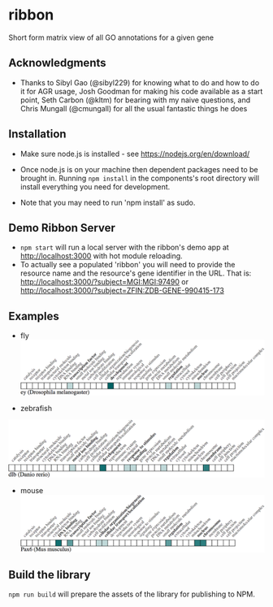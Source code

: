 # ribbon
Short form matrix view of all GO annotations for a given gene

## Acknowledgments
- Thanks to Sibyl Gao (@sibyl229) for knowing what to do and how to do it for AGR usage, Josh Goodman for making his code available as a start point, Seth Carbon (@kltm) for bearing with my naive questions, and Chris Mungall (@cmungall) for all the usual fantastic things he does

## Installation
- Make sure node.js is installed - see https://nodejs.org/en/download/

- Once node.js is on your machine then dependent packages need to be brought in. Running `npm install` in the components's root directory will install everything you need for development.
 - Note that you may need to run 'npm install' as sudo.

## Demo Ribbon Server

- `npm start` will run a local server with the ribbon's demo app at [http://localhost:3000](http://localhost:3000) with hot module reloading.
- To actually see a populated 'ribbon' you will need to provide the resource name and the resource's gene identifier in the URL. That is:  [http://localhost:3000/?subject=MGI:MGI:97490](http://localhost:3000/?subject=MGI:MGI:97490) or [http://localhost:3000/?subject=ZFIN:ZDB-GENE-990415-173](http://localhost:3000/?subject=ZFIN:ZDB-GENE-990415-173)

## Examples
- fly
![img](docs/flyribbon.png)

- zebrafish

![img](docs/zfinribbon.png)

- mouse
![img](docs/mouseribbon.png)

## Build the library
`npm run build` will prepare the assets of the library for publishing to NPM.
